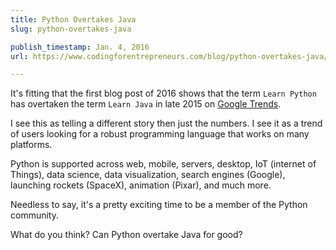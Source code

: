 ```yaml
---
title: Python Overtakes Java
slug: python-overtakes-java

publish_timestamp: Jan. 4, 2016
url: https://www.codingforentrepreneurs.com/blog/python-overtakes-java/

---
```


It's fitting that the first blog post of 2016 shows that the term `Learn Python` has overtaken the term `Learn Java` in late 2015 on [Google Trends](https://www.google.com/trends/explore#q=learn%20python%2C%20learn%20java%2C%20learn%20ios%2C%20learn%20javascript&cmpt=q&tz=Etc%2FGMT%2B8). 

I see this as telling a different story then just the numbers. I see it as a trend of users looking for a robust programming language that works on many platforms. 

Python is supported across web, mobile, servers, desktop, IoT  (internet of Things), data science, data visualization, search engines (Google), launching rockets (SpaceX), animation (Pixar), and much more. 

Needless to say, it's a pretty exciting time to be a member of the Python community. 

What do you think? Can Python overtake Java for good? 